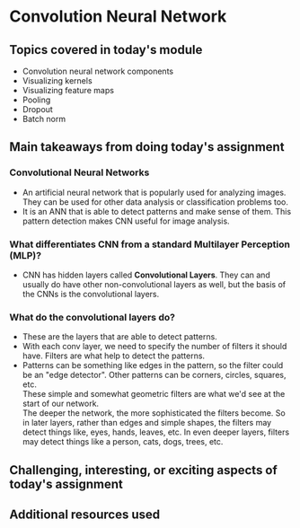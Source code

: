 # Convolution Neural Network

## Topics covered in today's module
* Convolution neural network components
* Visualizing kernels
* Visualizing feature maps
* Pooling
* Dropout
* Batch norm

## Main takeaways from doing today's assignment
### Convolutional Neural Networks
- An artificial neural network that is popularly used for analyzing images. They can be used for other data analysis or classification problems too.
- It is an ANN that is able to detect patterns and make sense of them. This pattern detection makes CNN useful for image analysis.

### What differentiates CNN from a standard Multilayer Perception (MLP)?
- CNN has hidden layers called **Convolutional Layers**. They can and usually do have other non-convolutional layers as well, but the basis of the CNNs is the convolutional layers.

### What do the convolutional layers do?
- These are the layers that are able to detect patterns.
- With each conv layer, we need to specify the number of filters it should have. Filters are what help to detect the patterns.
- Patterns can be something like edges in the pattern, so the filter could be an "edge detector". Other patterns can be corners, circles, squares, etc.<br>
These simple and somewhat geometric filters are what we'd see at the start of our network.<br>
The deeper the network, the more sophisticated the filters become. So in later layers, rather than edges and simple shapes, the filters may detect things like, eyes, hands, leaves, etc. In even deeper layers, filters may detect things like a person, cats, dogs, trees, etc.

## Challenging, interesting, or exciting aspects of today's assignment
<To be filled>

## Additional resources used 
<To be filled>
